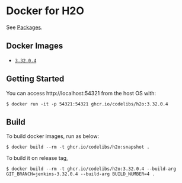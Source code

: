 Docker for H2O
=====

See [Packages](https://github.com/orgs/codelibs/packages/container/package/h2o).

## Docker Images

-   [`3.32.0.4`](https://github.com/codelibs/docker-h2o/blob/master/Dockerfile)

## Getting Started

You can access http://localhost:54321 from the host OS with:

```console
$ docker run -it -p 54321:54321 ghcr.io/codelibs/h2o:3.32.0.4
```

## Build

To build docker images, run as below:

```console
$ docker build --rm -t ghcr.io/codelibs/h2o:snapshot .
```

To build it on release tag,

```console
$ docker build --rm -t ghcr.io/codelibs/h2o:3.32.0.4 --build-arg GIT_BRANCH=jenkins-3.32.0.4 --build-arg BUILD_NUMBER=4 .
```

